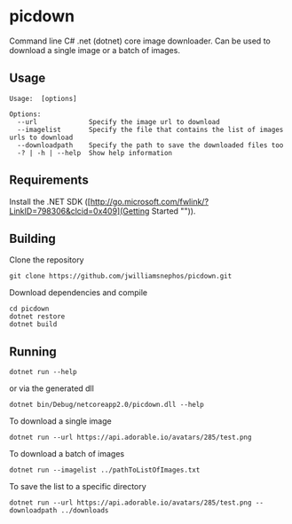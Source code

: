 ﻿# picdown
Command line C# .net (dotnet) core image downloader.  Can be used to download a single image or a batch of images.

## Usage
```
Usage:  [options]

Options:
  --url             Specify the image url to download
  --imagelist       Specify the file that contains the list of images urls to download
  --downloadpath    Specify the path to save the downloaded files too
  -? | -h | --help  Show help information
 ```

## Requirements
Install the .NET SDK ([http://go.microsoft.com/fwlink/?LinkID=798306&clcid=0x409](Getting Started "")).

## Building

Clone the repository

```
git clone https://github.com/jwilliamsnephos/picdown.git
```

Download dependencies and compile

```
cd picdown
dotnet restore
dotnet build
```

## Running

```
dotnet run --help
```

or via the generated dll

```
dotnet bin/Debug/netcoreapp2.0/picdown.dll --help
```


To download a single image
```
dotnet run --url https://api.adorable.io/avatars/285/test.png
```

To download a batch of images
```
dotnet run --imagelist ../pathToListOfImages.txt
```

To save the list to a specific directory
```
dotnet run --url https://api.adorable.io/avatars/285/test.png --downloadpath ../downloads
```


